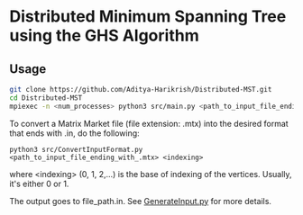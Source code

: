 # Distributed Minimum Spanning Tree using the GHS Algorithm

## Usage

```sh
git clone https://github.com/Aditya-Harikrish/Distributed-MST.git
cd Distributed-MST
mpiexec -n <num_processes> python3 src/main.py <path_to_input_file_ending_with_.in>
```

To convert a Matrix Market file (file extension: .mtx) into the desired format that ends with .in, do the following:
```
python3 src/ConvertInputFormat.py <path_to_input_file_ending_with_.mtx> <indexing>
```
where &lt;indexing&gt; (0, 1, 2,...) is the base of indexing of the vertices. Usually, it's either 0 or 1. 

The output goes to file_path.in. See [GenerateInput.py](https://github.com/Aditya-Harikrish/Distributed-MST/blob/main/src/GenerateInput.py) for more details.

